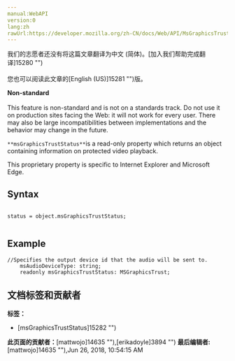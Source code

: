 ```yaml
---
manual:WebAPI
version:0
lang:zh
rawUrl:https://developer.mozilla.org/zh-CN/docs/Web/API/MsGraphicsTrustStatus
---
```




<bdi>我们的志愿者还没有将这篇文章翻译为<bdi>中文 (简体)</bdi>。[加入我们帮助完成翻译]15280 "")<br></br>您也可以阅读此文章的[English (US)]15281 "")版。</bdi>






**Non-standard**<br></br>This feature is non-standard and is not on a standards track. Do not use it on production sites facing the Web: it will not work for every user. There may also be large incompatibilities between implementations and the behavior may change in the future.




`**msGraphicsTrustStatus**`is a read-only property which returns an object containing information on protected video playback.



This proprietary property is specific to Internet Explorer and Microsoft Edge.


## Syntax<a name="Syntax"></a>

```
 
status = object.msGraphicsTrustStatus;


```

## Example<a name="Example"></a>

```
//Specifies the output device id that the audio will be sent to.
    msAudioDeviceType: string;
    readonly msGraphicsTrustStatus: MSGraphicsTrust;
```



## 文档标签和贡献者
**标签：**
* [msGraphicsTrustStatus]15282 "")

**此页面的贡献者：**[mattwojo]14635 ""),[erikadoyle]3894 "")
**最后编辑者:**[mattwojo]14635 ""),<time>Jun 26, 2018, 10:54:15 AM</time>


